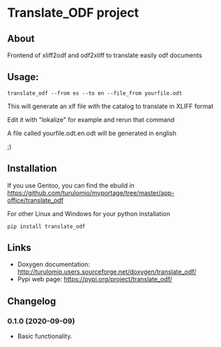 # Translate_ODF project

## About

Frontend of xliff2odf and odf2xliff to translate easily odf documents

## Usage:

`translate_odf --from es --to en --file_from yourfile.odt`

This will generate an xlf file with the catalog to translate in XLIFF format

Edit it with "lokalize" for example and rerun that command

A file called yourfile.odt.en.odt will be generated in english

;)

## Installation

If you use Gentoo, you can find the ebuild in https://github.com/turulomio/myportage/tree/master/app-office/translate_odf

For other Linux and Windows for your python installation

`pip install translate_odf`

## Links

- Doxygen documentation: http://turulomio.users.sourceforge.net/doxygen/translate_odf/
- Pypi web page: https://pypi.org/project/translate_odf/

## Changelog

### 0.1.0 (2020-09-09)

- Basic functionality.
